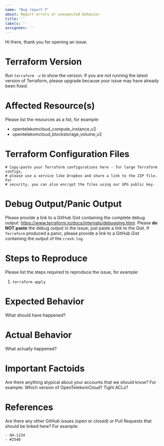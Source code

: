 ```yaml
---
name: "Bug report ❗"
about: Report errors or unexpected behavior
title: ''
labels: ''
assignees: ''
---
```


Hi there, thank you for opening an issue.

# Terraform Version
Run `terraform -v` to show the version. If you are not running the latest version of Terraform,
please upgrade because your issue may have already been fixed.

# Affected Resource(s)
Please list the resources as a list, for example:
- opentelekomcloud_compute_instance_v2
- opentelekomcloud_blockstorage_volume_v2

# Terraform Configuration Files
```hcl
# Copy-paste your Terraform configurations here - for large Terraform configs,
# please use a service like Dropbox and share a link to the ZIP file. For
# security, you can also encrypt the files using our GPG public key.
```

# Debug Output/Panic Output
Please provide a link to a GitHub Gist containing the complete debug output: https://www.terraform.io/docs/internals/debugging.html.
Please **do NOT paste** the debug output in the issue; just paste a link to the Gist.
If `Terraform` produced a panic, please provide a link to a GitHub Gist containing the output of the `crash.log`.

# Steps to Reproduce
Please list the steps required to reproduce the issue, for example:
1. `terraform apply`

# Expected Behavior
What should have happened?

# Actual Behavior
What actually happened?

# Important Factoids
Are there anything atypical about your accounts that we should know? For example: Which version of OpenTelekomCloud? Tight ACLs?

# References
Are there any other GitHub issues (open or closed) or Pull Requests that should be linked here? For example:
```
- GH-1234
- #2546
```
